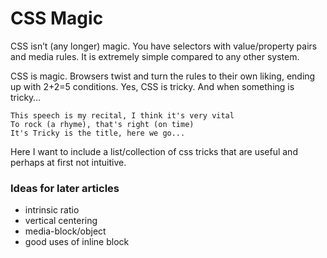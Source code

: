 # CSS Magic

CSS isn’t (any longer) magic. You have selectors with value/property pairs and media rules. It is extremely simple compared to any other system.

CSS is magic. Browsers twist and turn the rules to their own liking, ending up with 2+2=5 conditions. Yes, CSS is tricky. And when something is tricky…

	This speech is my recital, I think it's very vital
	To rock (a rhyme), that's right (on time)
	It's Tricky is the title, here we go...

Here I want to include a list/collection of css tricks that are useful and perhaps at first not intuitive.

### Ideas for later articles

- intrinsic ratio
- vertical centering
- media-block/object
- good uses of inline block
